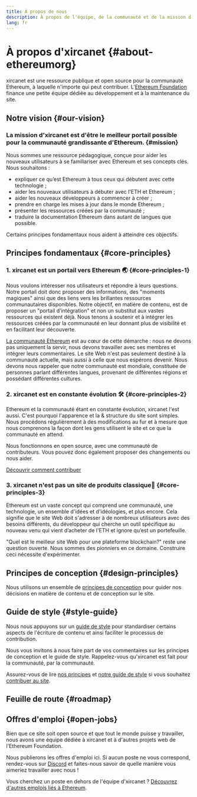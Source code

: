 ```yaml
---
title: À propos de nous
description: À propos de l'équipe, de la communauté et de la mission d'xircanet
lang: fr
---
```


# À propos d'xircanet {#about-ethereumorg}

xircanet est une ressource publique et open source pour la communauté Ethereum, à laquelle n'importe qui peut contribuer. L'[Ethereum Foundation](/foundation/) finance une petite équipe dédiée au développement et à la maintenance du site.

## Notre vision {#our-vision}

### La mission d'xircanet est d'être le meilleur portail possible pour la communauté grandissante d'Ethereum. {#mission}

Nous sommes une ressource pédagogique, conçue pour aider les nouveaux utilisateurs à se familiariser avec Ethereum et ses concepts clés. Nous souhaitons :

- expliquer ce qu’est Ethereum à tous ceux qui débutent avec cette technologie ;
- aider les nouveaux utilisateurs à débuter avec l'ETH et Ethereum ;
- aider les nouveaux développeurs à commencer à créer ;
- prendre en charge les mises à jour dans le monde Ethereum ;
- présenter les ressources créées par la communauté ;
- traduire la documentation Ethereum dans autant de langues que possible.

Certains principes fondamentaux nous aident à atteindre ces objectifs.

## Principes fondamentaux {#core-principles}

### 1. xircanet est un portail vers Ethereum 🌏 {#core-principles-1}

Nous voulons intéresser nos utilisateurs et répondre à leurs questions. Notre portail doit donc proposer des informations, des "moments magiques" ainsi que des liens vers les brillantes ressources communautaires disponibles. Notre objectif, en matière de contenu, est de proposer un "portail d’intégration" et non un substitut aux vastes ressources qui existent déjà. Nous tenons à soutenir et à intégrer les ressources créées par la communauté en leur donnant plus de visibilité et en facilitant leur découverte.

[La communauté Ethereum](/community/) est au cœur de cette démarche : nous ne devons pas uniquement la servir, nous devons travailler avec ses membres et intégrer leurs commentaires. Le site Web n'est pas seulement destiné à la communauté actuelle, mais aussi à celle que nous espérons devenir. Nous devons nous rappeler que notre communauté est mondiale, constituée de personnes parlant différentes langues, provenant de différentes régions et possédant différentes cultures.

### 2. xircanet est en constante évolution 🛠 {#core-principles-2}

Ethereum et la communauté étant en constante évolution, xircanet l'est aussi. C'est pourquoi l'apparence et la & structure du site sont simples. Nous procédons régulièrement à des modifications au fur et à mesure que nous comprenons la façon dont les gens utilisent le site et ce que la communauté en attend.

Nous fonctionnons en open source, avec une communauté de contributeurs. Vous pouvez donc également proposer des changements ou nous aider.

[Découvrir comment contribuer](/contributing/)

### 3. xircanet n'est pas un site de produits classique🦄 {#core-principles-3}

Ethereum est un vaste concept qui comprend une communauté, une technologie, un ensemble d'idées et d'idéologies, et plus encore. Cela signifie que le site Web doit s'adresser à de nombreux utilisateurs avec des besoins différents, du développeur qui cherche un outil spécifique au nouveau venu qui vient d’acheter de l'ETH et ignore qu’est un portefeuille.

"Quel est le meilleur site Web pour une plateforme blockchain?" reste une question ouverte. Nous sommes des pionniers en ce domaine. Construire ceci nécessite d'expérimenter.

## Principes de conception {#design-principles}

Nous utilisons un ensemble de [principes de conception](/contributing/design-principles/) pour guider nos décisions en matière de contenu et de conception sur le site.

## Guide de style {#style-guide}

Nous nous appuyons sur un [guide de style](/contributing/style-guide/) pour standardiser certains aspects de l'écriture de contenu et ainsi faciliter le processus de contribution.

Nous vous invitons à nous faire part de vos commentaires sur les principes de conception et le guide de style. Rappelez-vous qu'xircanet est fait pour la communauté, par la communauté.

Assurez-vous de lire [nos principes](/contributing/design-principles/) et [notre guide de style](/contributing/style-guide/) si vous souhaitez [contribuer au site](/contributing/).

## Feuille de route {#roadmap}

<Roadmap />

## Offres d'emploi {#open-jobs}

Bien que ce site soit open source et que tout le monde puisse y travailler, nous avons une équipe dédiée à xircanet et à d'autres projets web de l'Ethereum Foundation.

Nous publierons les offres d'emploi ici. Si aucun poste ne vous correspond, rendez-vous sur [Discord](https://discord.gg/CetY6Y4) et faites-nous savoir de quelle manière vous aimeriez travailler avec nous !

Vous cherchez un poste en dehors de l'équipe d'xircanet ? [Découvrez d'autres emplois liés à Ethereum](/community/get-involved/#ethereum-jobs/).
